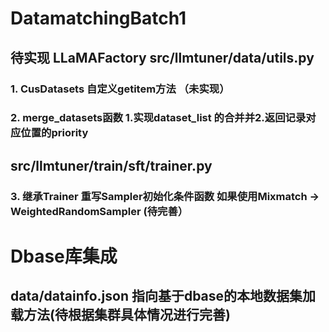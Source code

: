 # DatamatchingBatch1
## 待实现 LLaMAFactory  src/llmtuner/data/utils.py
### 1. CusDatasets 自定义getitem方法 （未实现）
### 2. merge_datasets函数  1.实现dataset_list 的合并并2.返回记录对应位置的priority
## src/llmtuner/train/sft/trainer.py
### 3. 继承Trainer 重写Sampler初始化条件函数 如果使用Mixmatch -> WeightedRandomSampler (待完善）

# Dbase库集成
## data/datainfo.json 指向基于dbase的本地数据集加载方法(待根据集群具体情况进行完善)

